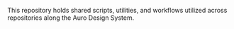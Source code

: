 This repository holds shared scripts, utilities, and workflows utilized across repositories along the Auro Design System. 
